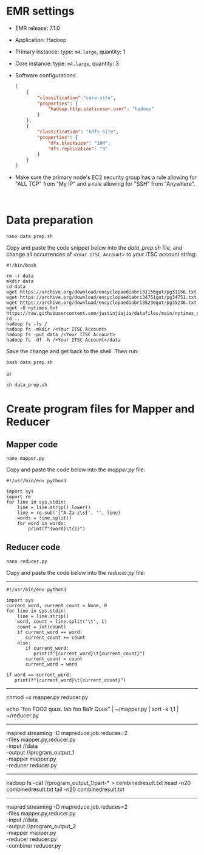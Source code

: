 # EMR settings

- EMR release: 7.1.0 

- Application: Hadoop
  
- Primary instance: type: `m4.large`, quantity: 1

- Core instance: type: `m4.large`, quantity: 3
  

- Software configurations
    ```json
    [
        {
            "classification":"core-site",
            "properties": {
                "hadoop.http.staticuser.user": "hadoop"
            }
        },
        {
            "classification": "hdfs-site",
            "properties": {
                "dfs.blocksize": "16M",
                "dfs.replication": "3"
            }
        }
    ]
    ```


- Make sure the primary node's EC2 security group has a rule allowing for "ALL TCP" from "My IP" and a rule allowing for "SSH" from "Anywhere".


<br>



# Data preparation

```shell
nano data_prep.sh
```

Copy and paste the code snippet below  into the *data_prep.sh* file, and change all occurrences of `<Your ITSC Account>` to your ITSC account string:

```shell
#!/bin/bash

rm -r data
mkdir data
cd data
wget https://archive.org/download/encyclopaediabri31156gut/pg31156.txt
wget https://archive.org/download/encyclopaediabri34751gut/pg34751.txt
wget https://archive.org/download/encyclopaediabri35236gut/pg35236.txt
wget -O nytimes.txt https://raw.githubusercontent.com/justinjiajia/datafiles/main/nytimes_news_articles.txt
cd ..
hadoop fs -ls /
hadoop fs -mkdir /<Your ITSC Account>
hadoop fs -put data /<Your ITSC Account>
hadoop fs -df -h /<Your ITSC Account>/data
```

Save the change and get back to the shell. Then run:

```shell
bash data_prep.sh
```
or 

```shell
sh data_prep.sh
```

# Create program files for Mapper and Reducer

## Mapper code

```shell
nano mapper.py
```

Copy and paste the code below into the *mapper.py* file:

```shell
#!/usr/bin/env python3

import sys
import re
for line in sys.stdin:
    line = line.strip().lower()
    line = re.sub('[^A-Za-z\s]', '', line)
    words = line.split()
    for word in words:
        print(f"{word}\t{1}")
```

## Reducer code

```shell
nano reducer.py
```
Copy and paste the code below into the *reducer.py* file:

----------------------------------------------------------------------------

```shell
#!/usr/bin/env python3

import sys
current_word, current_count = None, 0
for line in sys.stdin:
    line = line.strip()
    word, count = line.split('\t', 1)
    count = int(count)
    if current_word == word:
       current_count += count
    else:
       if current_word:
          print(f"{current_word}\t{current_count}")
       current_count = count
       current_word = word

if word == current_word:
   print(f"{current_word}\t{current_count}")
```


----------------------------------------------------------------------------

chmod +x mapper.py reducer.py

echo "foo FOO2 quux. lab foo Ba1r Quux" | ~/mapper.py | sort -k 1,1 | ~/reducer.py

----------------------------------------------------------------------------


mapred streaming -D mapreduce.job.reduces=2 \
-files mapper.py,reducer.py \
-input /<Your ITSC Account>/data \
-output /<Your ITSC Account>/program_output_1 \
-mapper mapper.py \
-reducer reducer.py


----------------------------------------------------------------------------


hadoop fs -cat /<Your ITSC Account>/program_output_1/part-* > combinedresult.txt
head -n20 combinedresult.txt
tail -n20 combinedresult.txt

----------------------------------------------------------------------------

mapred streaming -D mapreduce.job.reduces=2 \
-files mapper.py,reducer.py \
-input /<Your ITSC Account>/data \
-output /<Your ITSC Account>/program_output_2 \
-mapper mapper.py \
-reducer reducer.py \
-combiner reducer.py








 

